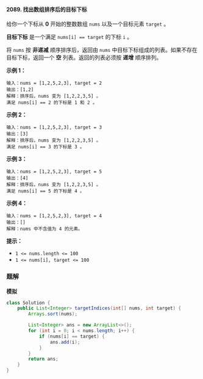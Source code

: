 #### 2089. 找出数组排序后的目标下标

给你一个下标从 **0** 开始的整数数组 `nums` 以及一个目标元素 `target` 。

**目标下标** 是一个满足 `nums[i] == target` 的下标 `i` 。

将 `nums` 按 **非递减** 顺序排序后，返回由 `nums` 中目标下标组成的列表。如果不存在目标下标，返回一个 **空** 列表。返回的列表必须按 **递增** 顺序排列。

**示例 1：**

```shell
输入：nums = [1,2,5,2,3], target = 2
输出：[1,2]
解释：排序后，nums 变为 [1,2,2,3,5] 。
满足 nums[i] == 2 的下标是 1 和 2 。
```

**示例 2：**

```shell
输入：nums = [1,2,5,2,3], target = 3
输出：[3]
解释：排序后，nums 变为 [1,2,2,3,5] 。
满足 nums[i] == 3 的下标是 3 。
```

**示例 3：**

```shell
输入：nums = [1,2,5,2,3], target = 5
输出：[4]
解释：排序后，nums 变为 [1,2,2,3,5] 。
满足 nums[i] == 5 的下标是 4 。
```

**示例 4：**

```shell
输入：nums = [1,2,5,2,3], target = 4
输出：[]
解释：nums 中不含值为 4 的元素。
```

**提示：**

- `1 <= nums.length <= 100`
- `1 <= nums[i], target <= 100`

### 题解

**模拟**

```java
class Solution {
    public List<Integer> targetIndices(int[] nums, int target) {
        Arrays.sort(nums);

        List<Integer> ans = new ArrayList<>();
        for (int i = 0; i < nums.length; i++) {
            if (nums[i] == target) {
                ans.add(i);
            }
        }
        return ans;
    }
}
```

